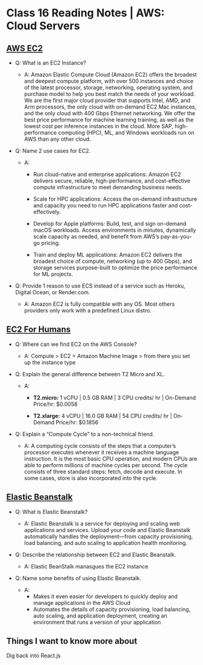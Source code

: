 # Class 16 Reading Notes | AWS: Cloud Servers

## [AWS EC2](https://aws.amazon.com/ec2/)

- Q: What is an EC2 Instance?

  - A: Amazon Elastic Compute Cloud (Amazon EC2) offers the broadest and deepest compute platform, with over 500 instances and choice of the latest processor, storage, networking, operating system, and purchase model to help you best match the needs of your workload. We are the first major cloud provider that supports Intel, AMD, and Arm processors, the only cloud with on-demand EC2 Mac instances, and the only cloud with 400 Gbps Ethernet networking. We offer the best price performance for machine learning training, as well as the lowest cost per inference instances in the cloud. More SAP, high-performance computing (HPC), ML, and Windows workloads run on AWS than any other cloud.

- Q: Name 2 use cases for EC2.

  - A:
    - Run cloud-native and enterprise applications: Amazon EC2 delivers secure, reliable, high-performance, and cost-effective compute infrastructure to meet demanding business needs.

    - Scale for HPC applications: Access the on-demand infrastructure and capacity you need to run HPC applications faster and cost-effectively.

    - Develop for Apple platforms: Build, test, and sign on-demand macOS workloads. Access environments in minutes, dynamically scale capacity as needed, and benefit from AWS’s pay-as-you-go pricing.

    - Train and deploy ML applications: Amazon EC2 delivers the broadest choice of compute, networking (up to 400 Gbps), and storage services purpose-built to optimize the price performance for ML projects.

- Q: Provide 1 reason to use ECS instead of a service such as Heroku, Digital Ocean, or Render.com.

  - A: Amazon EC2 is fully compatible with any OS. Most others providers only work with a predefined Linux distro. 

## [EC2 For Humans](https://www.youtube.com/watch?v=lZMkgOMYYIg)

- Q: Where can we find EC2 on the AWS Console?

  - A: Compute > EC2 > Amazon Machine Image > from there you set up the instance type 

- Q: Explain the general difference between T2 Micro and XL.

  - A:

    - **T2.micro:** 1 vCPU | 0.5 GB RAM | 3 CPU credits/ hr | On-Demand Price/hr: $0.0058

    - **T2.xlarge:** 4 vCPU | 16.0 GB RAM | 54 CPU credits/ hr | On-Demand Price/hr: $0.1856

- Q: Explain a “Compute Cycle” to a non-technical friend.

  - A: A computing cycle consists of the steps that a computer’s processor executes whenever it receives a machine language instruction. It is the most basic CPU operation, and modern CPUs are able to perform millions of machine cycles per second. The cycle consists of three standard steps: fetch, decode and execute. In some cases, store is also incorporated into the cycle.

## [Elastic Beanstalk](https://www.youtube.com/watch?v=SrwxAScdyT0)

- Q: What is Elastic Beanstalk?

  - A: Elastic Beanstalk is a service for deploying and scaling web applications and services. Upload your code and Elastic Beanstalk automatically handles the deployment—from capacity provisioning, load balancing, and auto scaling to application health monitoring.

- Q: Describe the relationship between EC2 and Elastic Beanstalk.

  - A: Elastic BeanStalk manasgues the EC2 instance 

- Q: Name some benefits of using Elastic Beanstalk.

  - A:
    - Makes it even easier for developers to quickly deploy and manage applications in the AWS Cloud
    - Automates the details of capacity provisioning, load balancing, auto scaling, and application deployment, creating an environment that runs a version of your application

## Things I want to know more about

Dig back into React.js